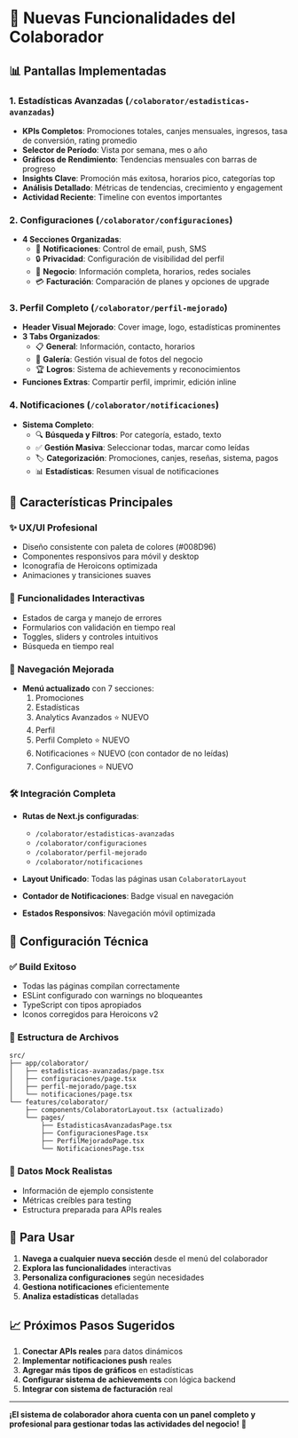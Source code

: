 # 🚀 Nuevas Funcionalidades del Colaborador

## 📊 Pantallas Implementadas

### 1. **Estadísticas Avanzadas** (`/colaborator/estadisticas-avanzadas`)
- **KPIs Completos**: Promociones totales, canjes mensuales, ingresos, tasa de conversión, rating promedio
- **Selector de Período**: Vista por semana, mes o año
- **Gráficos de Rendimiento**: Tendencias mensuales con barras de progreso
- **Insights Clave**: Promoción más exitosa, horarios pico, categorías top
- **Análisis Detallado**: Métricas de tendencias, crecimiento y engagement
- **Actividad Reciente**: Timeline con eventos importantes

### 2. **Configuraciones** (`/colaborator/configuraciones`)
- **4 Secciones Organizadas**:
  - 🔔 **Notificaciones**: Control de email, push, SMS
  - 🔒 **Privacidad**: Configuración de visibilidad del perfil
  - 🏢 **Negocio**: Información completa, horarios, redes sociales
  - 💳 **Facturación**: Comparación de planes y opciones de upgrade

### 3. **Perfil Completo** (`/colaborator/perfil-mejorado`)
- **Header Visual Mejorado**: Cover image, logo, estadísticas prominentes
- **3 Tabs Organizados**:
  - 📋 **General**: Información, contacto, horarios
  - 📸 **Galería**: Gestión visual de fotos del negocio
  - 🏆 **Logros**: Sistema de achievements y reconocimientos
- **Funciones Extras**: Compartir perfil, imprimir, edición inline

### 4. **Notificaciones** (`/colaborator/notificaciones`)
- **Sistema Completo**:
  - 🔍 **Búsqueda y Filtros**: Por categoría, estado, texto
  - ✅ **Gestión Masiva**: Seleccionar todas, marcar como leídas
  - 🏷️ **Categorización**: Promociones, canjes, reseñas, sistema, pagos
  - 📊 **Estadísticas**: Resumen visual de notificaciones

## 🎯 Características Principales

### ✨ **UX/UI Profesional**
- Diseño consistente con paleta de colores (#008D96)
- Componentes responsivos para móvil y desktop
- Iconografía de Heroicons optimizada
- Animaciones y transiciones suaves

### 📱 **Funcionalidades Interactivas**
- Estados de carga y manejo de errores
- Formularios con validación en tiempo real
- Toggles, sliders y controles intuitivos
- Búsqueda en tiempo real

### 🔄 **Navegación Mejorada**
- **Menú actualizado** con 7 secciones:
  1. Promociones
  2. Estadísticas
  3. Analytics Avanzados ⭐ NUEVO
  4. Perfil
  5. Perfil Completo ⭐ NUEVO
  6. Notificaciones ⭐ NUEVO (con contador de no leídas)
  7. Configuraciones ⭐ NUEVO

### 🛠 **Integración Completa**
- **Rutas de Next.js configuradas**:
  - `/colaborator/estadisticas-avanzadas`
  - `/colaborator/configuraciones`
  - `/colaborator/perfil-mejorado`
  - `/colaborator/notificaciones`

- **Layout Unificado**: Todas las páginas usan `ColaboratorLayout`
- **Contador de Notificaciones**: Badge visual en navegación
- **Estados Responsivos**: Navegación móvil optimizada

## 🔧 **Configuración Técnica**

### ✅ **Build Exitoso**
- Todas las páginas compilan correctamente
- ESLint configurado con warnings no bloqueantes
- TypeScript con tipos apropiados
- Iconos corregidos para Heroicons v2

### 📁 **Estructura de Archivos**
```
src/
├── app/colaborator/
│   ├── estadisticas-avanzadas/page.tsx
│   ├── configuraciones/page.tsx
│   ├── perfil-mejorado/page.tsx
│   └── notificaciones/page.tsx
└── features/colaborator/
    ├── components/ColaboratorLayout.tsx (actualizado)
    └── pages/
        ├── EstadisticasAvanzadasPage.tsx
        ├── ConfiguracionesPage.tsx
        ├── PerfilMejoradoPage.tsx
        └── NotificacionesPage.tsx
```

### 🎨 **Datos Mock Realistas**
- Información de ejemplo consistente
- Métricas creíbles para testing
- Estructura preparada para APIs reales

## 🚀 **Para Usar**

1. **Navega a cualquier nueva sección** desde el menú del colaborador
2. **Explora las funcionalidades** interactivas
3. **Personaliza configuraciones** según necesidades
4. **Gestiona notificaciones** eficientemente
5. **Analiza estadísticas** detalladas

## 📈 **Próximos Pasos Sugeridos**

1. **Conectar APIs reales** para datos dinámicos
2. **Implementar notificaciones push** reales
3. **Agregar más tipos de gráficos** en estadísticas
4. **Configurar sistema de achievements** con lógica backend
5. **Integrar con sistema de facturación** real

---

**¡El sistema de colaborador ahora cuenta con un panel completo y profesional para gestionar todas las actividades del negocio!** 🎉
